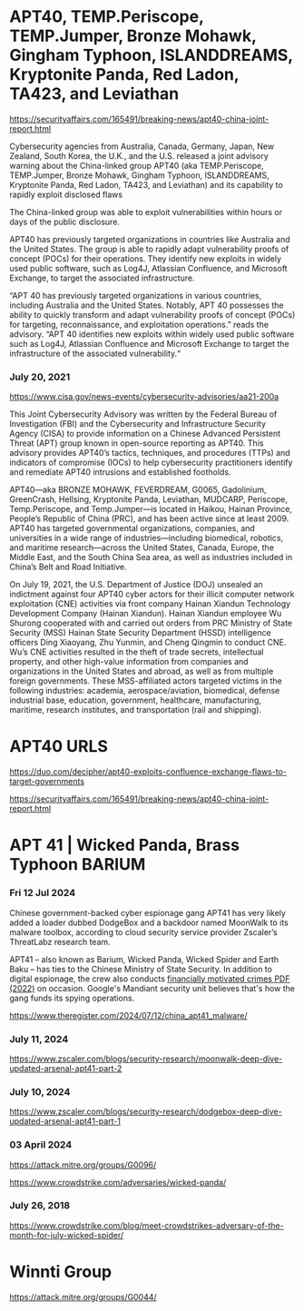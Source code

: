 # APT40, TEMP.Periscope, TEMP.Jumper, Bronze Mohawk, Gingham Typhoon, ISLANDDREAMS, Kryptonite Panda, Red Ladon, TA423, and Leviathan

https://securityaffairs.com/165491/breaking-news/apt40-china-joint-report.html

Cybersecurity agencies from Australia, Canada, Germany, Japan, New Zealand, South Korea, the U.K., and the U.S. released a joint advisory warning about the China-linked group APT40 (aka TEMP.Periscope, TEMP.Jumper, Bronze Mohawk, Gingham Typhoon, ISLANDDREAMS, Kryptonite Panda, Red Ladon, TA423, and Leviathan) and its capability to rapidly exploit disclosed flaws

The China-linked group was able to exploit vulnerabilities within hours or days of the public disclosure.

APT40 has previously targeted organizations in countries like Australia and the United States. The group is able to rapidly adapt vulnerability proofs of concept (POCs) for their operations. They identify new exploits in widely used public software, such as Log4J, Atlassian Confluence, and Microsoft Exchange, to target the associated infrastructure.

“APT 40 has previously targeted organizations in various countries, including Australia and the United States. Notably, APT 40 possesses the ability to quickly transform and adapt vulnerability proofs of concept (POCs) for targeting, reconnaissance, and exploitation operations.” reads the advisory. “APT 40 identifies new exploits within widely used public software such as Log4J, Atlassian Confluence and Microsoft Exchange to target the infrastructure of the associated vulnerability.“

### July 20, 2021

https://www.cisa.gov/news-events/cybersecurity-advisories/aa21-200a

This Joint Cybersecurity Advisory was written by the Federal Bureau of Investigation (FBI) and the Cybersecurity and Infrastructure Security Agency (CISA) to provide information on a Chinese Advanced Persistent Threat (APT) group known in open-source reporting as APT40. This advisory provides APT40’s tactics, techniques, and procedures (TTPs) and indicators of compromise (IOCs) to help cybersecurity practitioners identify and remediate APT40 intrusions and established footholds.

APT40—aka BRONZE MOHAWK, FEVERDREAM, G0065, Gadolinium, GreenCrash, Hellsing, Kryptonite Panda, Leviathan, MUDCARP, Periscope, Temp.Periscope, and Temp.Jumper—is located in Haikou, Hainan Province, People’s Republic of China (PRC), and has been active since at least 2009. APT40 has targeted governmental organizations, companies, and universities in a wide range of industries—including biomedical, robotics, and maritime research—across the United States, Canada, Europe, the Middle East, and the South China Sea area, as well as industries included in China’s Belt and Road Initiative.

On July 19, 2021, the U.S. Department of Justice (DOJ) unsealed an indictment against four APT40 cyber actors for their illicit computer network exploitation (CNE) activities via front company Hainan Xiandun Technology Development Company (Hainan Xiandun). Hainan Xiandun employee Wu Shurong cooperated with and carried out orders from PRC Ministry of State Security (MSS) Hainan State Security Department (HSSD) intelligence officers Ding Xiaoyang, Zhu Yunmin, and Cheng Qingmin to conduct CNE. Wu’s CNE activities resulted in the theft of trade secrets, intellectual property, and other high-value information from companies and organizations in the United States and abroad, as well as from multiple foreign governments. These MSS-affiliated actors targeted victims in the following industries: academia, aerospace/aviation, biomedical, defense industrial base, education, government, healthcare, manufacturing, maritime, research institutes, and transportation (rail and shipping).

# APT40 URLS
https://duo.com/decipher/apt40-exploits-confluence-exchange-flaws-to-target-governments

https://securityaffairs.com/165491/breaking-news/apt40-china-joint-report.html

# APT 41 | Wicked Panda, Brass Typhoon BARIUM
### Fri 12 Jul 2024
Chinese government-backed cyber espionage gang APT41 has very likely added a loader dubbed DodgeBox and a backdoor named MoonWalk to its malware toolbox, according to cloud security service provider Zscaler’s ThreatLabz research team.

APT41 – also known as Barium, Wicked Panda, Wicked Spider and Earth Baku – has ties to the Chinese Ministry of State Security. In addition to digital espionage, the crew also conducts [financially motivated crimes PDF (2022)](files/rt-apt41-dual-operation.pdf) on occasion. Google's Mandiant security unit believes that's how the gang funds its spying operations.

https://www.theregister.com/2024/07/12/china_apt41_malware/

### July 11, 2024
https://www.zscaler.com/blogs/security-research/moonwalk-deep-dive-updated-arsenal-apt41-part-2

### July 10, 2024
https://www.zscaler.com/blogs/security-research/dodgebox-deep-dive-updated-arsenal-apt41-part-1

### 03 April 2024
https://attack.mitre.org/groups/G0096/

https://www.crowdstrike.com/adversaries/wicked-panda/

### July 26, 2018
https://www.crowdstrike.com/blog/meet-crowdstrikes-adversary-of-the-month-for-july-wicked-spider/

# Winnti Group 
https://attack.mitre.org/groups/G0044/